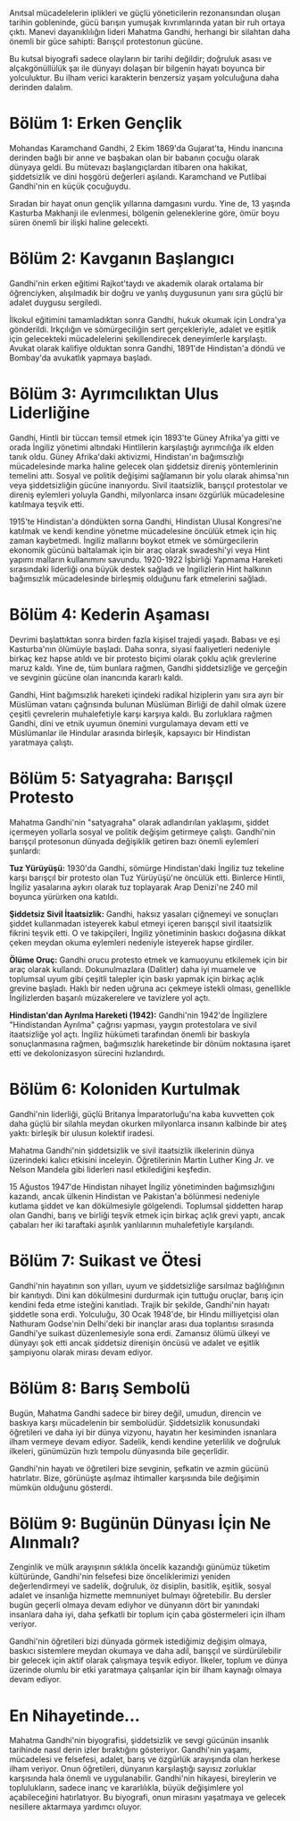 Anıtsal mücadelelerin iplikleri ve güçlü yöneticilerin rezonansından oluşan tarihin gobleninde, gücü barışın yumuşak kıvrımlarında yatan bir ruh ortaya çıktı.
Manevi dayanıklılığın lideri Mahatma Gandhi, herhangi bir silahtan daha önemli bir güce sahipti: Barışçıl protestonun gücüne.

Bu kutsal biyografi sadece olayların bir tarihi değildir; doğruluk asası ve alçakgönüllülük şaı ile dünyayı dolaşan bir bilgenin hayatı boyunca bir yolculuktur.
Bu ilham verici karakterin benzersiz yaşam yolculuğuna daha derinden dalalım.

# Bölüm 1: Erken Gençlik
Mohandas Karamchand Gandhi, 2 Ekim 1869'da Gujarat'ta, Hindu inancına derinden bağlı bir anne ve başbakan olan bir babanın çocuğu olarak dünyaya geldi.
Bu mütevazı başlangıçlardan itibaren ona hakikat, şiddetsizlik ve dini hoşgörü değerleri aşılandı.
Karamchand ve Putlibai Gandhi'nin en küçük çocuğuydu.

Sıradan bir hayat onun gençlik yıllarına damgasını vurdu.
Yine de, 13 yaşında Kasturba Makhanji ile evlenmesi, bölgenin geleneklerine göre, ömür boyu süren önemli bir ilişki haline gelecekti.

# Bölüm 2: Kavganın Başlangıcı
Gandhi'nin erken eğitimi Rajkot'taydı ve akademik olarak ortalama bir öğrenciyken, alışılmadık bir doğru ve yanlış duygusunun yanı sıra güçlü bir adalet duygusu sergiledi.

İlkokul eğitimini tamamladıktan sonra Gandhi, hukuk okumak için Londra'ya gönderildi.
Irkçılığın ve sömürgeciliğin sert gerçekleriyle, adalet ve eşitlik için gelecekteki mücadelelerini şekillendirecek deneyimlerle karşılaştı.
Avukat olarak kalifiye olduktan sonra Gandhi, 1891'de Hindistan'a döndü ve Bombay'da avukatlık yapmaya başladı.

# Bölüm 3: Ayrımcılıktan Ulus Liderliğine
Gandhi, Hintli bir tüccarı temsil etmek için 1893'te Güney Afrika'ya gitti ve orada İngiliz yönetimi altındaki Hintlilerin karşılaştığı ayrımcılığa ilk elden tanık oldu.
Güney Afrika'daki aktivizmi, Hindistan'ın bağımsızlığı mücadelesinde marka haline gelecek olan şiddetsiz direniş yöntemlerinin temelini attı.
Sosyal ve politik değişimi sağlamanın bir yolu olarak ahimsa'nın veya şiddetsizliğin gücüne inanıyordu.
Sivil itaatsizlik, barışçıl protestolar ve direniş eylemleri yoluyla Gandhi, milyonlarca insanı özgürlük mücadelesine katılmaya teşvik etti.

1915'te Hindistan'a döndükten sorna Gandhi, Hindistan Ulusal Kongresi'ne katılmak ve kendi kendine yönetme mücadelesine öncülük etmek için hiç zaman kaybetmedi.
İngiliz mallarını boykot etmek ve sömürgecilerin ekonomik gücünü baltalamak için bir araç olarak swadeshi'yi veya Hint yapımı malların kullanımını savundu.
1920-1922 İşbirliği Yapmama Hareketi sırasındaki liderliği ona büyük destek sağladı ve İngilizlerin Hint halkının bağımsızlık mücadelesinde birleşmiş olduğunu fark etmelerini sağladı.

# Bölüm 4: Kederin Aşaması
Devrimi başlattıktan sonra birden fazla kişisel trajedi yaşadı.
Babası ve eşi Kasturba'nın ölümüyle başladı.
Daha sonra, siyasi faaliyetleri nedeniyle birkaç kez hapse atıldı ve bir protesto biçimi olarak çoklu açlık grevlerine maruz kaldı.
Yine de, tüm bunlara rağmen, Gandhi şiddetsizliğe ve gerçeğin ve sevginin gücüne olan inancında kararlı kaldı.

Gandhi, Hint bağımsızlık hareketi içindeki radikal hiziplerin yanı sıra ayrı bir Müslüman vatanı çağrısında bulunan Müslüman Birliği de dahil olmak üzere çeşitli çevrelerin muhalefetiyle karşı karşıya kaldı.
Bu zorluklara rağmen Gandhi, dini ve etnik uyumun önemini vurgulamaya devam etti ve Müslümanlar ile Hindular arasında birleşik, kapsayıcı bir Hindistan yaratmaya çalıştı.

# Bölüm 5: Satyagraha: Barışçıl Protesto
Mahatma Gandhi'nin "satyagraha" olarak adlandırılan yaklaşımı, şiddet içermeyen yollarla sosyal ve politik değişim getirmeye çalıştı.
Gandhi'nin barışçıl protesonun dünyada değişiklik getiren bazı önemli eylemleri şunlardı:

**Tuz Yürüyüşü:** 1930'da Gandhi, sömürge Hindistan'daki İngiliz tuz tekeline karşı barışçıl bir protesto olan Tuz Yürüyüşü'ne öncülük etti.
Binlerce Hintli, İngiliz yasalarına aykırı olarak tuz toplayarak Arap Denizi'ne 240 mil boyunca yürürken ona katıldı.

**Şiddetsiz Sivil İtaatsizlik:** Gandhi, haksız yasaları çiğnemeyi ve sonuçları şiddet kullanmadan isteyerek kabul etmeyi içeren barışçıl sivil itaatsizlik fikrini teşvik etti.
O ve takipçileri, İngiliz yönetiminin baskıcı doğasına dikkat çeken meydan okuma eylemleri nedeniyle isteyerek hapse girdiler.

**Ölüme Oruç:** Gandhi orucu protesto etmek ve kamuoyunu etkilemek için bir araç olarak kullandı.
Dokunulmazlara (Dalitler) daha iyi muamele ve toplumsal uyum gibi çeşitli talepler için baskı yapmak için birkaç açlık grevine başladı.
Haklı bir neden uğruna acı çekmeye istekli olması, genellikle İngilizlerden başarılı müzakerelere ve tavizlere yol açtı.

**Hindistan'dan Ayrılma Hareketi (1942):** Gandhi'nin 1942'de İngilizlere "Hindistandan Ayrılma" çağrısı yapması, yaygın protestolara ve sivil itaatsizliğe yol açtı.
İngiliz hükümeti tarafından önemli bir baskıyla sonuçlanmasına rağmen, bağımsızlık hareketinde bir dönüm noktasına işaret etti ve dekolonizasyon sürecini hızlandırdı.

# Bölüm 6: Koloniden Kurtulmak
Gandhi'nin liderliği, güçlü Britanya İmparatorluğu'na kaba kuvvetten çok daha güçlü bir silahla meydan okurken milyonlarca insanın kalbinde bir ateş yaktı: birleşik bir ulusun kolektif iradesi.

Mahatma Gandhi'nin şiddetsizlik ve sivil itaatsizlik ilkelerinin dünya üzerindeki kalıcı etkisini inceleyin.
Öğretilerinin Martin Luther King Jr. ve Nelson Mandela gibi liderleri nasıl etkilediğini keşfedin.

15 Ağustos 1947'de Hindistan nihayet İngiliz yönetiminden bağımsızlığını kazandı, ancak ülkenin Hindistan ve Pakistan'a bölünmesi nedeniyle kutlama şiddet ve kan dökülmesiyle gölgelendi.
Toplumsal şiddetten harap olan Gandhi, barış ve birliği teşvik etmek için birkaç açlık grevi yaptı, ancak çabaları her iki taraftaki aşırılık yanlılarının muhalefetiyle karşılandı.

# Bölüm 7: Suikast ve Ötesi
Gandhi'nin hayatının son yılları, uyum ve şiddetsizliğe sarsılmaz bağlılığının bir kanıtıydı.
Dini kan dökülmesini durdurmak için tuttuğu oruçlar, barış için kendini feda etme isteğini kanıtladı.
Trajik bir şekilde, Gandhi'nin hayatı şiddetle sona erdi.
Yolculuğu, 30 Ocak 1948'de, bir Hindu milliyetçisi olan Nathuram Godse'nin Delhi'deki bir inançlar arası dua toplantısı sırasında Gandhi'ye suikast düzenlemesiyle sona erdi.
Zamansız ölümü ülkeyi ve dünyayı şok etti ancak şiddetsiz direnişin öncüsü ve adalet ve eşitlik şampiyonu olarak mirası devam ediyor.

# Bölüm 8: Barış Sembolü
Bugün, Mahatma Gandhi sadece bir birey değil, umudun, direncin ve baskıya karşı mücadelenin bir sembolüdür.
Şiddetsizlik konusundaki öğretileri ve daha iyi bir dünya vizyonu, hayatın her kesiminden isnanlara ilham vermeye devam ediyor.
Sadelik, kendi kendine yeterlilik ve doğruluk ilkeleri, günümüzün hızlı tempolu dünyasında bile geçerlidir.

Gandhi'nin hayatı ve öğretileri bize sevginin, şefkatin ve azmin gücünü hatırlatır.
Bize, görünüşte aşılmaz ihtimaller karşısında bile değişimin mümkün olduğunu gösterdi.

# Bölüm 9: Bugünün Dünyası İçin Ne Alınmalı?
Zenginlik ve mülk arayışının sıklıkla öncelik kazandığı günümüz tüketim kültüründe, Gandhi'nin felsefesi bize önceliklerimizi yeniden değerlendirmeyi ve sadelik, doğruluk, öz disiplin, basitlik, eşitlik, sosyal adalet ve insanlığa hizmette memnuniyet bulmayı öğretebilir.
Bu dersler bugün geçerli olmaya devam ediyhor ve dünyanın dört bir yanındaki insanlara daha iyi, daha şefkatli bir toplum için çaba göstermeleri için ilham veriyor.

Gandhi'nin öğretileri bizi dünyada görmek istediğimiz değişim olmaya, baskıcı sistemlere meydan okumaya ve daha adil, barışçıl ve sürdürülebilir bir gelecek için aktif olarak çalışmaya teşvik ediyor.
İlkeler, toplum ve dünya üzerinde olumlu bir etki yaratmaya çalışanlar için bir ilham kaynağı olmaya devam ediyor.

# En Nihayetinde...
Mahatma Gandhi'nin biyografisi, şiddetsizlik ve sevgi gücünün insanlık tarihinde nasıl derin izler bıraktığını gösteriyor.
Gandhi'nin yaşamı, mücadelesi ve felsefesi, adalet, barış ve özgürlük arayışında olan herkese ilham veriyor.
Onun öğretileri, dünyanın karşılaştığı sayısız zorluklar karşısında hala önemli ve uygulanabilir.
Gandhi'nin hikayesi, bireylerin ve toplulukların, sadece inanç ve kararlılıkla, büyük değişimlere yol açabileceğini hatırlatıyor.
Bu biyografi, onun mirasını yaşatmaya ve gelecek nesillere aktarmaya yardımcı oluyor.


